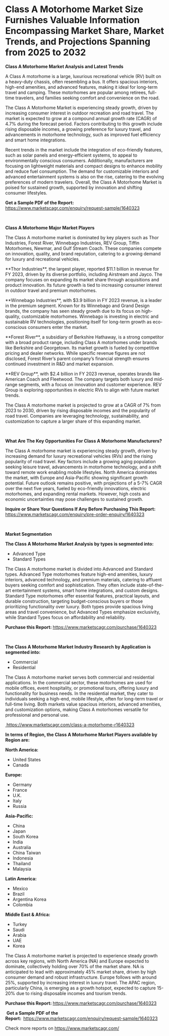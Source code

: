 <p><h1>Class A Motorhome Market Size Furnishes Valuable Information Encompassing Market Share, Market Trends, and Projections Spanning from 2025 to 2032</h1></p><p><strong>Class A Motorhome Market Analysis and Latest Trends</strong></p>
<p><p>A Class A motorhome is a large, luxurious recreational vehicle (RV) built on a heavy-duty chassis, often resembling a bus. It offers spacious interiors, high-end amenities, and advanced features, making it ideal for long-term travel and camping. These motorhomes are popular among retirees, full-time travelers, and families seeking comfort and convenience on the road.</p><p>The Class A Motorhome Market is experiencing steady growth, driven by increasing consumer interest in outdoor recreation and road travel. The market is expected to grow at a compound annual growth rate (CAGR) of 4.7% during the forecast period. Factors contributing to this growth include rising disposable incomes, a growing preference for luxury travel, and advancements in motorhome technology, such as improved fuel efficiency and smart home integrations.</p><p>Recent trends in the market include the integration of eco-friendly features, such as solar panels and energy-efficient systems, to appeal to environmentally conscious consumers. Additionally, manufacturers are focusing on lightweight materials and compact designs to enhance mobility and reduce fuel consumption. The demand for customizable interiors and advanced entertainment systems is also on the rise, catering to the evolving preferences of modern travelers. Overall, the Class A Motorhome Market is poised for sustained growth, supported by innovation and shifting consumer lifestyles.</p></p>
<p><strong>Get a Sample PDF of the Report:&nbsp;</strong> <a href="https://www.marketscagr.com/enquiry/request-sample/1640323?utm_campaign=1743&utm_medium=2&utm_source=Github&utm_content=ia&utm_term=21012025&utm_id=class-a-motorhome">https://www.marketscagr.com/enquiry/request-sample/1640323</a></p>
<p>&nbsp;</p>
<p><strong>Class A Motorhome Major Market Players</strong></p>
<p><p>The Class A motorhome market is dominated by key players such as Thor Industries, Forest River, Winnebago Industries, REV Group, Tiffin Motorhomes, Newmar, and Gulf Stream Coach. These companies compete on innovation, quality, and brand reputation, catering to a growing demand for luxury and recreational vehicles.</p><p>**Thor Industries**, the largest player, reported $11.1 billion in revenue for FY 2023, driven by its diverse portfolio, including Airstream and Jayco. The company focuses on expanding its market share through acquisitions and product innovation. Its future growth is tied to increasing consumer interest in outdoor travel and premium motorhomes.</p><p>**Winnebago Industries**, with $3.9 billion in FY 2023 revenue, is a leader in the premium segment. Known for its Winnebago and Grand Design brands, the company has seen steady growth due to its focus on high-quality, customizable motorhomes. Winnebago is investing in electric and sustainable RV technologies, positioning itself for long-term growth as eco-conscious consumers enter the market.</p><p>**Forest River**, a subsidiary of Berkshire Hathaway, is a strong competitor with a broad product range, including Class A motorhomes under brands like Berkshire and Georgetown. Its market growth is fueled by competitive pricing and dealer networks. While specific revenue figures are not disclosed, Forest River’s parent company’s financial strength ensures continued investment in R&D and market expansion.</p><p>**REV Group**, with $2.4 billion in FY 2023 revenue, operates brands like American Coach and Fleetwood. The company targets both luxury and mid-range segments, with a focus on innovation and customer experience. REV Group is exploring opportunities in electric RVs to align with future market trends.</p><p>The Class A motorhome market is projected to grow at a CAGR of 7% from 2023 to 2030, driven by rising disposable incomes and the popularity of road travel. Companies are leveraging technology, sustainability, and customization to capture a larger share of this expanding market.</p></p>
<p>&nbsp;</p>
<p><strong>What Are The Key Opportunities For Class A Motorhome Manufacturers?</strong></p>
<p><p>The Class A motorhome market is experiencing steady growth, driven by increasing demand for luxury recreational vehicles (RVs) and the rising popularity of road travel. Key factors include a growing aging population seeking leisure travel, advancements in motorhome technology, and a shift toward remote work enabling mobile lifestyles. North America dominates the market, with Europe and Asia-Pacific showing significant growth potential. Future outlook remains positive, with projections of a 5-7% CAGR over the next five years, fueled by eco-friendly innovations, electric motorhomes, and expanding rental markets. However, high costs and economic uncertainties may pose challenges to sustained growth.</p></p>
<p><strong>Inquire or Share Your Questions If Any Before Purchasing This Report:</strong> <a href="https://www.marketscagr.com/enquiry/pre-order-enquiry/1640323?utm_campaign=1743&utm_medium=2&utm_source=Github&utm_content=ia&utm_term=21012025&utm_id=class-a-motorhome">https://www.marketscagr.com/enquiry/pre-order-enquiry/1640323</a></p>
<p>&nbsp;</p>
<p><strong>Market Segmentation</strong></p>
<p><strong>The Class A Motorhome Market Analysis by types is segmented into:</strong></p>
<p><ul><li>Advanced Type</li><li>Standard Types</li></ul></p>
<p><p>The Class A motorhome market is divided into Advanced and Standard types. Advanced Type motorhomes feature high-end amenities, luxury interiors, advanced technology, and premium materials, catering to affluent buyers seeking comfort and sophistication. They often include state-of-the-art entertainment systems, smart home integrations, and custom designs. Standard Type motorhomes offer essential features, practical layouts, and durable construction, targeting budget-conscious buyers or those prioritizing functionality over luxury. Both types provide spacious living areas and travel convenience, but Advanced Types emphasize exclusivity, while Standard Types focus on affordability and reliability.</p></p>
<p><strong>Purchase this Report:&nbsp;</strong><a href="https://www.marketscagr.com/purchase/1640323?utm_campaign=1743&utm_medium=2&utm_source=Github&utm_content=ia&utm_term=21012025&utm_id=class-a-motorhome">https://www.marketscagr.com/purchase/1640323</a></p>
<p>&nbsp;</p>
<p><strong>The Class A Motorhome Market Industry Research by Application is segmented into:</strong></p>
<p><ul><li>Commercial</li><li>Residential</li></ul></p>
<p><p>The Class A motorhome market serves both commercial and residential applications. In the commercial sector, these motorhomes are used for mobile offices, event hospitality, or promotional tours, offering luxury and functionality for business needs. In the residential market, they cater to individuals seeking a high-end, mobile lifestyle, often for long-term travel or full-time living. Both markets value spacious interiors, advanced amenities, and customization options, making Class A motorhomes versatile for professional and personal use.</p></p>
<p><a href="https://www.marketscagr.com/class-a-motorhome-r1640323?utm_campaign=1743&utm_medium=2&utm_source=Github&utm_content=ia&utm_term=21012025&utm_id=class-a-motorhome">&nbsp;https://www.marketscagr.com/class-a-motorhome-r1640323</a></p>
<p><strong>In terms of Region, the Class A Motorhome Market Players available by Region are:</strong></p>
<p>
    <p> <strong> North America: </strong>
        <ul>
            <li>United States</li>
            <li>Canada</li>
        </ul>
        </p> 
    <p> <strong> Europe: </strong>
        <ul>
            <li>Germany</li>
            <li>France</li>
            <li>U.K.</li>
            <li>Italy</li>
            <li>Russia</li>
        </ul>
        </p> 
    <p> <strong> Asia-Pacific: </strong>
        <ul>
            <li>China</li>
            <li>Japan</li>
            <li>South Korea</li>
            <li>India</li>
            <li>Australia</li>
            <li>China Taiwan</li>
            <li>Indonesia</li>
            <li>Thailand</li>
            <li>Malaysia</li>
        </ul>
        </p> 
    <p> <strong> Latin America: </strong>
        <ul>
            <li>Mexico</li>
            <li>Brazil</li>
            <li>Argentina Korea</li>
            <li>Colombia</li>
        </ul>
        </p> 
    <p> <strong> Middle East & Africa: </strong>
        <ul>
            <li>Turkey</li>
            <li>Saudi</li>
            <li>Arabia</li>
            <li>UAE</li>
            <li>Korea</li>
        </ul>
    </p>
    </p>
<p><p>The Class A motorhome market is projected to experience steady growth across key regions, with North America (NA) and Europe expected to dominate, collectively holding over 70% of the market share. NA is anticipated to lead with approximately 45% market share, driven by high consumer demand and robust infrastructure. Europe follows with around 25%, supported by increasing interest in luxury travel. The APAC region, particularly China, is emerging as a growth hotspot, expected to capture 15-20% due to rising disposable incomes and tourism trends.</p></p>
<p><strong>Purchase this Report: </strong><a href="https://www.marketscagr.com/purchase/1640323?utm_campaign=1743&utm_medium=2&utm_source=Github&utm_content=ia&utm_term=21012025&utm_id=class-a-motorhome">https://www.marketscagr.com/purchase/1640323</a></p>
<p>&nbsp;<strong>Get a Sample PDF of the Report:&nbsp;&nbsp;</strong><a href="https://www.marketscagr.com/enquiry/request-sample/1640323?utm_campaign=1743&utm_medium=2&utm_source=Github&utm_content=ia&utm_term=21012025&utm_id=class-a-motorhome">https://www.marketscagr.com/enquiry/request-sample/1640323</a></p>
<p><strong></strong></p>
<p>Check more reports on <a href="https://www.marketscagr.com/?utm_campaign=1743&utm_medium=2&utm_source=Github&utm_content=ia&utm_term=21012025&utm_id=class-a-motorhome">https://www.marketscagr.com/</a></p>